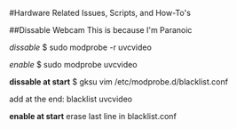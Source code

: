 #Hardware Related Issues, Scripts, and How-To's

##Dissable Webcam
This is because I'm Paranoic

_dissable_
$ sudo modprobe -r uvcvideo

_enable_
$ sudo modprobe uvcvideo

__dissable at start__
$ gksu vim /etc/modprobe.d/blacklist.conf

add at the end:
blacklist uvcvideo

__enable at start__
erase last line in blacklist.conf
